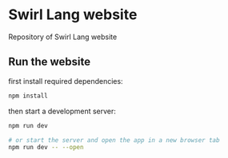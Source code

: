 # Swirl Lang website
Repository of Swirl Lang website

## Run the website

first install required dependencies:

```bash
npm install
```

then start a development server:

```bash
npm run dev

# or start the server and open the app in a new browser tab
npm run dev -- --open
```
